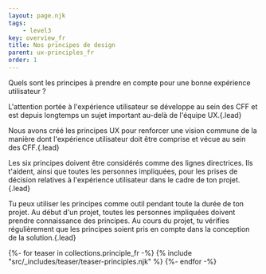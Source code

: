 ```yaml
---
layout: page.njk
tags: 
    - level3
key: overview_fr
title: Nos principes de design
parent: ux-principles_fr
order: 1
---
```


Quels sont les principes à prendre en compte pour une bonne expérience utilisateur ?

L'attention portée à l'expérience utilisateur se développe au sein des CFF et est depuis longtemps un sujet important au-delà de l'équipe UX.​​{.lead}

Nous avons créé les principes UX pour renforcer une vision commune de la manière dont l'expérience utilisateur doit être comprise et vécue au sein des CFF.​{.lead}

Les six principes doivent être considérés comme des lignes directrices. Ils t'aident, ainsi que toutes les personnes impliquées, pour les prises de décision relatives à l'expérience utilisateur dans le cadre de ton projet.​{.lead}

Tu peux utiliser les principes comme outil pendant toute la durée de ton projet. Au début d'un projet, toutes les personnes impliquées doivent prendre connaissance des principes. Au cours du projet, tu vérifies régulièrement que les principes soient pris en compte dans la conception de la solution.​​{.lead}

<div class="teasers principles">
  {%- for teaser in collections.principle_fr -%}
    {% include "src/_includes/teaser/teaser-principles.njk" %}
  {%- endfor -%}
</div>
